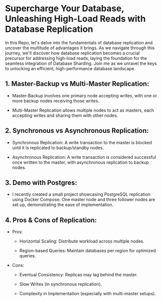 # Supercharge Your Database, Unleashing High-Load Reads with Database Replication 

In this Repo, let's delve into the fundamentals of database replication and uncover the multitude of advantages it brings. As we navigate through this journey, we'll discover how database replication becomes a crucial precursor for addressing high-load reads, laying the foundation for the seamless integration of Database Sharding. Join me as we unravel the keys to unlocking an efficient, high-performance database landscape.


## 1. Master-Backup vs Multi-Master Replication:

  - Master-Backup involves one primary node accepting writes, with one or more backup nodes receiving those writes.

  - Multi-Master Replication allows multiple nodes to act as masters, each accepting writes and sharing them with other nodes.


## 2. Synchronous vs Asynchronous Replication:

  - Synchronous Replication: A write transaction to the master is blocked until it is replicated to backup/standby nodes.

  - Asynchronous Replication: A write transaction is considered successful once written to the master, with asynchronous replication to backup nodes.


## 3. Demo with Postgres:

  - I recently created a small project showcasing PostgreSQL replication using Docker Compose. One master node and three follower nodes are set up, demonstrating the ease of implementation.


## 4. Pros & Cons of Replication:

  - Pros:

      - Horizontal Scaling: Distribute workload across multiple nodes.
   
      - Region-based Queries: Maintain databases per region for optimized queries.



  - Cons:

      - Eventual Consistency: Replicas may lag behind the master.
   
      - Slow Writes (in synchronous replication).
   
      - Complexity in Implementation (especially with multi-master setups).

